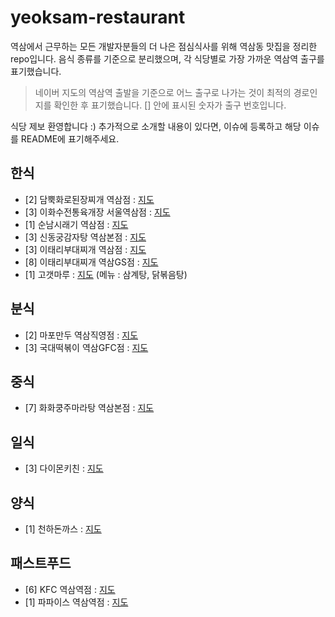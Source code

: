 # yeoksam-restaurant
역삼에서 근무하는 모든 개발자분들의 더 나은 점심식사를 위해 역삼동 맛집을 정리한 repo입니다. 음식 종류를 기준으로 분리했으며, 각 식당별로 가장 가까운 역삼역 출구를 표기했습니다.

> 네이버 지도의 역삼역 출발을 기준으로 어느 출구로 나가는 것이 최적의 경로인지를 확인한 후 표기했습니다. [] 안에 표시된 숫자가 출구 번호입니다.

식당 제보 환영합니다 :) 추가적으로 소개할 내용이 있다면, 이슈에 등록하고 해당 이슈를 README에 표기해주세요.

## 한식
* [2] 담뿍화로된장찌개 역삼점 : [지도](https://beta.map.naver.com/directions/14141688.830833402,4509146.213590832,%EC%97%AD%EC%82%BC%EC%97%AD%202%ED%98%B8%EC%84%A0,13479409,PLACE_POI/14141722.627430808,4508844.298529739,%EB%8B%B4%EB%BF%8D%ED%99%94%EB%A1%9C%EB%90%9C%EC%9E%A5%EC%B0%8C%EA%B0%9C%20%EC%97%AD%EC%82%BC%EC%A0%90,38696247,PLACE_POI/-/walk?c=14141595.3934914,4509004.2848281,17.1,0,0,0,dh)
* [3] 이화수전통육개장 서울역삼점 : [지도](https://beta.map.naver.com/directions/14141688.830833402,4509146.213590832,%EC%97%AD%EC%82%BC%EC%97%AD%202%ED%98%B8%EC%84%A0,13479409,PLACE_POI/14141563.930364732,4508897.392967889,%EC%9D%B4%ED%99%94%EC%88%98%EC%A0%84%ED%86%B5%EC%9C%A1%EA%B0%9C%EC%9E%A5%20%EC%84%9C%EC%9A%B8%EC%97%AD%EC%82%BC%EC%A0%90,36620276,PLACE_POI/-/walk?c=14141502.4362767,4509030.8348809,17.4,0,0,0,dh)
* [1] 순남시래기 역삼점 : [지도](https://beta.map.naver.com/directions/14141688.830833402,4509146.213590832,%EC%97%AD%EC%82%BC%EC%97%AD%202%ED%98%B8%EC%84%A0,13479409,PLACE_POI/14142048.593163747,4509209.047590805,%EC%88%9C%EB%82%A8%EC%8B%9C%EB%9E%98%EA%B8%B0%20%EC%97%AD%EC%82%BC%EC%A0%90,32618401,PLACE_POI/-/walk?c=14141776.8768779,4509062.1768482,17.2,0,0,0,dh) 
* [3] 신동궁감자탕 역삼본점 : [지도](https://beta.map.naver.com/directions/14141688.830833402,4509146.213590832,%EC%97%AD%EC%82%BC%EC%97%AD%202%ED%98%B8%EC%84%A0,13479409,PLACE_POI/14141213.530003566,4508816.53069474,%EC%8B%A0%EB%8F%99%EA%B6%81%EA%B0%90%EC%9E%90%ED%83%95%20%EC%97%AD%EC%82%BC%EB%B3%B8%EC%A0%90,11832088,PLACE_POI/-/walk?c=14141273.6621312,4508989.9545474,16.7,0,0,0,dh)
* [3] 이태리부대찌개 역삼점 : [지도](https://beta.map.naver.com/directions/14141688.830833402,4509146.213590832,%EC%97%AD%EC%82%BC%EC%97%AD%202%ED%98%B8%EC%84%A0,13479409,PLACE_POI/14141460.970967699,4508946.713227456,%EC%9D%B4%ED%83%9C%EB%A6%AC%EB%B6%80%EB%8C%80%EC%B0%8C%EA%B0%9C%20%EC%97%AD%EC%82%BC%EC%A0%90,624124309,PLACE_POI/-/walk?c=14141502.2628612,4509053.7048016,17.7,0,0,0,dh)
* [8] 이태리부대찌개 역삼GS점 : [지도](https://beta.map.naver.com/directions/14141688.830833402,4509146.213590832,%EC%97%AD%EC%82%BC%EC%97%AD%202%ED%98%B8%EC%84%A0,13479409,PLACE_POI/14141823.137799043,4509398.702476293,%EC%9D%B4%ED%83%9C%EB%A6%AC%EB%B6%80%EB%8C%80%EC%B0%8C%EA%B0%9C%20%EC%97%AD%EC%82%BCGS%EC%A0%90,1160174347,PLACE_POI/-/walk?c=14141693.1589027,4509193.0166099,17.2,0,0,0,dh)
* [1] 고갯마루 : [지도](https://beta.map.naver.com/directions/14141688.830833402,4509146.213590832,%EC%97%AD%EC%82%BC%EC%97%AD%202%ED%98%B8%EC%84%A0,13479409,PLACE_POI/14141963.9792188,4508947.835739624,%EA%B3%A0%EA%B0%AF%EB%A7%88%EB%A3%A8,1086798306,PLACE_POI/-/walk?c=14141786.9069498,4509035.1279911,17.6,0,0,0,dh) (메뉴 : 삼계탕, 닭볶음탕)

## 분식
* [2] 마포만두 역삼직영점 : [지도](https://beta.map.naver.com/directions/14141688.830833402,4509146.213590832,%EC%97%AD%EC%82%BC%EC%97%AD%202%ED%98%B8%EC%84%A0,13479409,PLACE_POI/14141743.466439482,4508902.865190076,%EB%A7%88%ED%8F%AC%EB%A7%8C%EB%91%90%EC%97%AD%EC%82%BC%EC%A7%81%EC%98%81%EC%A0%90,34357106,PLACE_POI/-/walk?c=14141622.0264554,4509033.3723633,17.4,0,0,0,dh)
* [3] 국대떡볶이 역삼GFC점 : [지도](https://beta.map.naver.com/directions/14141688.830833402,4509146.213590832,%EC%97%AD%EC%82%BC%EC%97%AD%202%ED%98%B8%EC%84%A0,13479409,PLACE_POI/14141609.103814099,4508904.408637874,%EA%B5%AD%EB%8C%80%EB%96%A1%EB%B3%B6%EC%9D%B4%20%EC%97%AD%EC%82%BCGFC%EC%A0%90,38431587,PLACE_POI/-/walk?c=14141513.2646257,4509034.0880636,17.4,0,0,0,dh)

## 중식
* [7] 화화쿵주마라탕 역삼본점 : [지도](https://beta.map.naver.com/directions/14141688.830833402,4509146.213590832,%EC%97%AD%EC%82%BC%EC%97%AD%202%ED%98%B8%EC%84%A0,13479409,PLACE_POI/14141668.537290234,4509430.737596486,%ED%99%94%ED%99%94%EC%BF%B5%EC%A3%BC%EB%A7%88%EB%9D%BC%ED%83%95%20%EC%97%AD%EC%82%BC%EB%B3%B8%EC%A0%90,1383621716,PLACE_POI/-/walk?c=14141567.5143958,4509302.7432594,17.1,0,0,0,dh)

## 일식
* [3] 다이몬키친 : [지도](https://beta.map.naver.com/directions/14141688.830833402,4509146.213590832,%EC%97%AD%EC%82%BC%EC%97%AD%202%ED%98%B8%EC%84%A0,13479409,PLACE_POI/14141507.60270239,4508923.365001669,%EB%8B%A4%EC%9D%B4%EB%AA%AC%ED%82%A4%EC%B9%9C,1549243275,PLACE_POI/-/walk?c=14141500.0261099,4509039.5084254,17.5,0,0,0,dh)

## 양식
* [1] 천하돈까스 : [지도](https://beta.map.naver.com/directions/14141688.830833402,4509146.213590832,%EC%97%AD%EC%82%BC%EC%97%AD%202%ED%98%B8%EC%84%A0,13479409,PLACE_POI/14141775.136834618,4508581.103382129,%EC%B2%9C%ED%95%98%EB%8F%88%EA%B9%8C%EC%8A%A4,1827930093,PLACE_POI/-/walk?c=14141573.2049766,4508884.1706538,16.2,0,0,0,dh)

## 패스트푸드
* [6] KFC 역삼역점 : [지도](https://beta.map.naver.com/directions/14141688.830833402,4509146.213590832,%EC%97%AD%EC%82%BC%EC%97%AD%202%ED%98%B8%EC%84%A0,13479409,PLACE_POI/14141599.964483906,4509309.318975117,KFC%20%EC%97%AD%EC%82%BC%EC%97%AD%EC%A0%90,11606064,PLACE_POI/-/walk?c=14141585.7874537,4509235.0305937,17.9,0,0,0,dh)
* [1] 파파이스 역삼역점 : [지도](https://beta.map.naver.com/directions/14141688.830833402,4509146.213590832,%EC%97%AD%EC%82%BC%EC%97%AD%202%ED%98%B8%EC%84%A0,13479409,PLACE_POI/14141948.105059411,4508543.346266722,%ED%8C%8C%ED%8C%8C%EC%9D%B4%EC%8A%A4%20%EC%97%AD%EC%82%BC%EC%97%AD%EC%A0%90,36237187,PLACE_POI/-/walk?c=14141635.5856557,4508909.7780149,16.5,0,0,0,dh)
